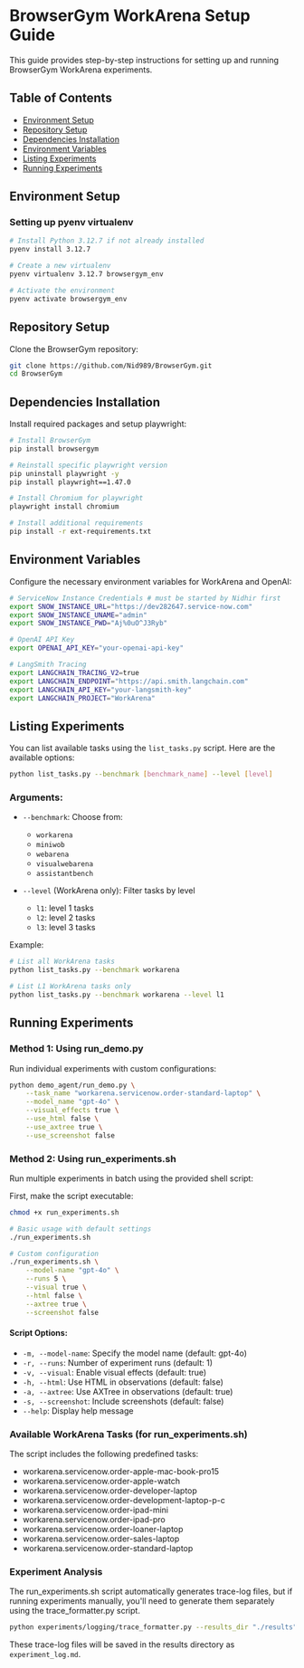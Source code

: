 # BrowserGym WorkArena Setup Guide

This guide provides step-by-step instructions for setting up and running BrowserGym WorkArena experiments.

## Table of Contents
- [Environment Setup](#environment-setup)
- [Repository Setup](#repository-setup)
- [Dependencies Installation](#dependencies-installation)
- [Environment Variables](#environment-variables)
- [Listing Experiments](#listing-experiments)
- [Running Experiments](#running-experiments)

## Environment Setup

### Setting up pyenv virtualenv

```bash
# Install Python 3.12.7 if not already installed
pyenv install 3.12.7

# Create a new virtualenv
pyenv virtualenv 3.12.7 browsergym_env

# Activate the environment
pyenv activate browsergym_env
```

## Repository Setup

Clone the BrowserGym repository:

```bash
git clone https://github.com/Nid989/BrowserGym.git
cd BrowserGym
```

## Dependencies Installation

Install required packages and setup playwright:

```bash
# Install BrowserGym
pip install browsergym

# Reinstall specific playwright version
pip uninstall playwright -y
pip install playwright==1.47.0

# Install Chromium for playwright
playwright install chromium

# Install additional requirements
pip install -r ext-requirements.txt
```

## Environment Variables

Configure the necessary environment variables for WorkArena and OpenAI:

```bash
# ServiceNow Instance Credentials # must be started by Nidhir first
export SNOW_INSTANCE_URL="https://dev282647.service-now.com" 
export SNOW_INSTANCE_UNAME="admin" 
export SNOW_INSTANCE_PWD="Aj%0uO^J3Ryb"

# OpenAI API Key
export OPENAI_API_KEY="your-openai-api-key"

# LangSmith Tracing
export LANGCHAIN_TRACING_V2=true
export LANGCHAIN_ENDPOINT="https://api.smith.langchain.com"
export LANGCHAIN_API_KEY="your-langsmith-key"
export LANGCHAIN_PROJECT="WorkArena"
```



## Listing Experiments

You can list available tasks using the `list_tasks.py` script. Here are the available options:

```bash
python list_tasks.py --benchmark [benchmark_name] --level [level]
```

### Arguments:

- `--benchmark`: Choose from:
  - `workarena`
  - `miniwob`
  - `webarena`
  - `visualwebarena`
  - `assistantbench`
  
- `--level` (WorkArena only): Filter tasks by level
  - `l1`: level 1 tasks
  - `l2`: level 2 tasks
  - `l3`: level 3 tasks

Example:
```bash
# List all WorkArena tasks
python list_tasks.py --benchmark workarena

# List L1 WorkArena tasks only
python list_tasks.py --benchmark workarena --level l1
```

## Running Experiments

### Method 1: Using run_demo.py

Run individual experiments with custom configurations:

```bash
python demo_agent/run_demo.py \
    --task_name "workarena.servicenow.order-standard-laptop" \
    --model_name "gpt-4o" \
    --visual_effects true \
    --use_html false \
    --use_axtree true \
    --use_screenshot false
```

### Method 2: Using run_experiments.sh

Run multiple experiments in batch using the provided shell script:

First, make the script executable:

```bash
chmod +x run_experiments.sh
```

```bash
# Basic usage with default settings
./run_experiments.sh

# Custom configuration
./run_experiments.sh \
    --model-name "gpt-4o" \
    --runs 5 \
    --visual true \
    --html false \
    --axtree true \
    --screenshot false
```

#### Script Options:

- `-m, --model-name`: Specify the model name (default: gpt-4o)
- `-r, --runs`: Number of experiment runs (default: 1)
- `-v, --visual`: Enable visual effects (default: true)
- `-h, --html`: Use HTML in observations (default: false)
- `-a, --axtree`: Use AXTree in observations (default: true)
- `-s, --screenshot`: Include screenshots (default: false)
- `--help`: Display help message

### Available WorkArena Tasks (for run_experiments.sh)

The script includes the following predefined tasks:
- workarena.servicenow.order-apple-mac-book-pro15
- workarena.servicenow.order-apple-watch
- workarena.servicenow.order-developer-laptop
- workarena.servicenow.order-development-laptop-p-c
- workarena.servicenow.order-ipad-mini
- workarena.servicenow.order-ipad-pro
- workarena.servicenow.order-loaner-laptop
- workarena.servicenow.order-sales-laptop
- workarena.servicenow.order-standard-laptop

### Experiment Analysis

The run_experiments.sh script automatically generates trace-log files, but if running experiments manually, you'll need to generate them separately using the trace_formatter.py script.

```bash
python experiments/logging/trace_formatter.py --results_dir "./results"
```

These trace-log files will be saved in the results directory as `experiment_log.md`.
